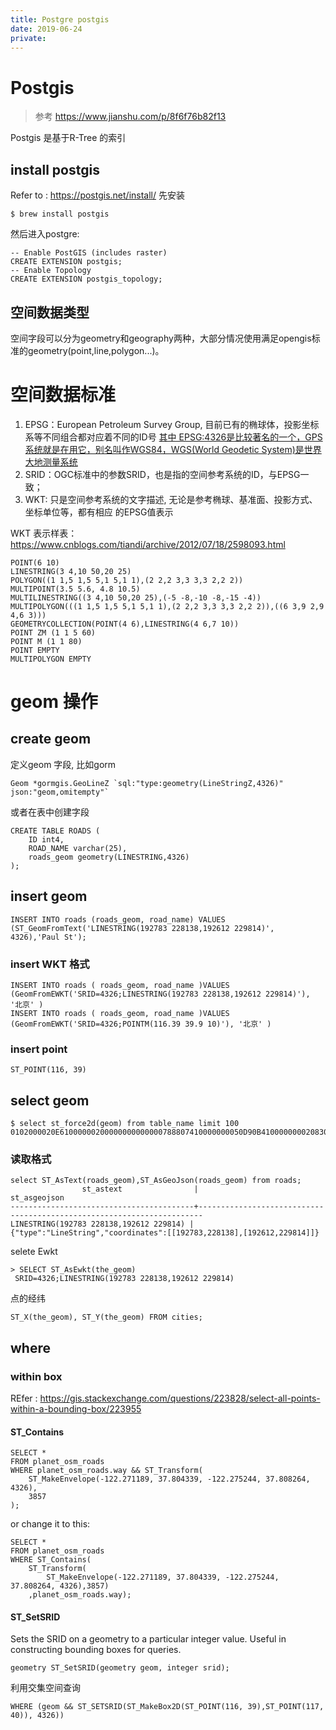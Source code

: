 ```yaml
---
title: Postgre postgis
date: 2019-06-24
private:
---
```

# Postgis
> 参考 https://www.jianshu.com/p/8f6f76b82f13

Postgis 是基于R-Tree 的索引

## install postgis
Refer to : https://postgis.net/install/
先安装

    $ brew install postgis

然后进入postgre:

    -- Enable PostGIS (includes raster)
    CREATE EXTENSION postgis;
    -- Enable Topology
    CREATE EXTENSION postgis_topology;

## 空间数据类型
空间字段可以分为geometry和geography两种，大部分情况使用满足opengis标准的geometry(point,line,polygon...)。

# 空间数据标准
1. EPSG：European Petroleum Survey Group, 目前已有的椭球体，投影坐标系等不同组合都对应着不同的ID号
[其中 EPSG:4326是比较著名的一个，GPS系统就是在用它，别名叫作WGS84，WGS(World Geodetic System)是世界大地测量系统](https://www.zhihu.com/question/52220968)
2. SRID：OGC标准中的参数SRID，也是指的空间参考系统的ID，与EPSG一致；
3. WKT: 只是空间参考系统的文字描述, 无论是参考椭球、基准面、投影方式、坐标单位等，都有相应 的EPSG值表示

WKT 表示样表：https://www.cnblogs.com/tiandi/archive/2012/07/18/2598093.html

    POINT(6 10)
    LINESTRING(3 4,10 50,20 25)
    POLYGON((1 1,5 1,5 5,1 5,1 1),(2 2,2 3,3 3,3 2,2 2))
    MULTIPOINT(3.5 5.6, 4.8 10.5)
    MULTILINESTRING((3 4,10 50,20 25),(-5 -8,-10 -8,-15 -4))
    MULTIPOLYGON(((1 1,5 1,5 5,1 5,1 1),(2 2,2 3,3 3,3 2,2 2)),((6 3,9 2,9 4,6 3)))
    GEOMETRYCOLLECTION(POINT(4 6),LINESTRING(4 6,7 10))
    POINT ZM (1 1 5 60)
    POINT M (1 1 80)
    POINT EMPTY
    MULTIPOLYGON EMPTY

# geom 操作

## create geom
定义geom 字段, 比如gorm

    Geom *gormgis.GeoLineZ `sql:"type:geometry(LineStringZ,4326)" json:"geom,omitempty"`

或者在表中创建字段

    CREATE TABLE ROADS ( 
        ID int4, 
        ROAD_NAME varchar(25), 
        roads_geom geometry(LINESTRING,4326) 
    );

## insert geom

    INSERT INTO roads (roads_geom, road_name) VALUES (ST_GeomFromText('LINESTRING(192783 228138,192612 229814)', 4326),'Paul St');

### insert WKT 格式

    INSERT INTO roads ( roads_geom, road_name )VALUES (GeomFromEWKT('SRID=4326;LINESTRING(192783 228138,192612 229814)'), '北京' )
    INSERT INTO roads ( roads_geom, road_name )VALUES (GeomFromEWKT('SRID=4326;POINTM(116.39 39.9 10)'), '北京' )

### insert point

    ST_POINT(116, 39)

## select geom

    $ select st_force2d(geom) from table_name limit 100
    0102000020E61000000200000000000000788807410000000050D90B41000000002083074100000000B00D0C41

### 读取格式

    select ST_AsText(roads_geom),ST_AsGeoJson(roads_geom) from roads;
                    st_astext                |                             st_asgeojson
    -----------------------------------------+-----------------------------------------------------------------------
    LINESTRING(192783 228138,192612 229814) | {"type":"LineString","coordinates":[[192783,228138],[192612,229814]]}

selete Ewkt

    > SELECT ST_AsEwkt(the_geom)
     SRID=4326;LINESTRING(192783 228138,192612 229814)
    
点的经纬

    ST_X(the_geom), ST_Y(the_geom) FROM cities;

## where 
### within box
REfer : https://gis.stackexchange.com/questions/223828/select-all-points-within-a-bounding-box/223955

#### ST_Contains

    SELECT *
    FROM planet_osm_roads
    WHERE planet_osm_roads.way && ST_Transform(
        ST_MakeEnvelope(-122.271189, 37.804339, -122.275244, 37.808264, 4326),
        3857
    );

or change it to this:

    SELECT *
    FROM planet_osm_roads
    WHERE ST_Contains(
        ST_Transform(
            ST_MakeEnvelope(-122.271189, 37.804339, -122.275244, 37.808264, 4326),3857)
        ,planet_osm_roads.way);

#### ST_SetSRID
Sets the SRID on a geometry to a particular integer value. Useful in constructing bounding boxes for queries.

    geometry ST_SetSRID(geometry geom, integer srid);

利用交集空间查询

    WHERE (geom && ST_SETSRID(ST_MakeBox2D(ST_POINT(116, 39),ST_POINT(117, 40)), 4326)) 